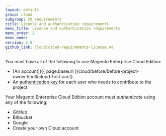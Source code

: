 ```yaml
---
layout: default
group: cloud
subgroup: 20_requirements
title: License and authentication requirements
menu_title: License and authentication requirements
menu_order: 2
menu_node: 
version: 2.0
github_link: cloud/cloud-requirements-license.md
---
```


You must have all of the following to use Magento Enterprise Cloud Edition:

*	[An account]({{ page.baseurl }}cloud/before/before-project-owner.html#cloud-first-acct)
*	An [authentication key]({{page.baseurl}}cloud/before/before-project-owner.html#cloud-owner-keys) for each user who needs to contribute to the project

Your Magento Enterprise Cloud Edition account must *authenticate* using any of the following:

*	GitHub
*	Bitbucket
*	Google
*	Create your own Cloud account